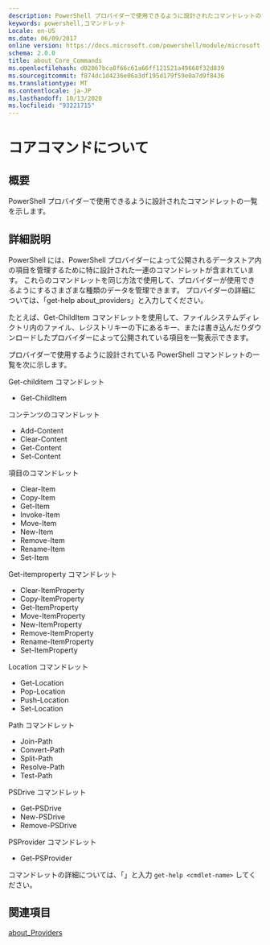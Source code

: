 ```yaml
---
description: PowerShell プロバイダーで使用できるように設計されたコマンドレットの一覧を示します。
keywords: powershell,コマンドレット
Locale: en-US
ms.date: 06/09/2017
online version: https://docs.microsoft.com/powershell/module/microsoft.powershell.core/about/about_core_commands?view=powershell-6&WT.mc_id=ps-gethelp
schema: 2.0.0
title: about_Core_Commands
ms.openlocfilehash: d02067bca8f66c61a66ff121521a49668f32d839
ms.sourcegitcommit: f874dc1d4236e06a3df195d179f59e0a7d9f8436
ms.translationtype: MT
ms.contentlocale: ja-JP
ms.lasthandoff: 10/13/2020
ms.locfileid: "93221715"
---
```

# <a name="about-core-commands"></a>コアコマンドについて

## <a name="short-description"></a>概要
PowerShell プロバイダーで使用できるように設計されたコマンドレットの一覧を示します。

## <a name="long-description"></a>詳細説明

PowerShell には、PowerShell プロバイダーによって公開されるデータストア内の項目を管理するために特に設計された一連のコマンドレットが含まれています。
これらのコマンドレットを同じ方法で使用して、プロバイダーが使用できるようにするさまざまな種類のデータを管理できます。 プロバイダーの詳細については、「get-help about_providers」と入力してください。

たとえば、Get-ChildItem コマンドレットを使用して、ファイルシステムディレクトリ内のファイル、レジストリキーの下にあるキー、または書き込んだりダウンロードしたプロバイダーによって公開されている項目を一覧表示できます。

プロバイダーで使用するように設計されている PowerShell コマンドレットの一覧を次に示します。

Get-childitem コマンドレット

- Get-ChildItem

コンテンツのコマンドレット

- Add-Content
- Clear-Content
- Get-Content
- Set-Content

項目のコマンドレット

- Clear-Item
- Copy-Item
- Get-Item
- Invoke-Item
- Move-Item
- New-Item
- Remove-Item
- Rename-Item
- Set-Item

Get-itemproperty コマンドレット

- Clear-ItemProperty
- Copy-ItemProperty
- Get-ItemProperty
- Move-ItemProperty
- New-ItemProperty
- Remove-ItemProperty
- Rename-ItemProperty
- Set-ItemProperty

Location コマンドレット

- Get-Location
- Pop-Location
- Push-Location
- Set-Location

Path コマンドレット

- Join-Path
- Convert-Path
- Split-Path
- Resolve-Path
- Test-Path

PSDrive コマンドレット

- Get-PSDrive
- New-PSDrive
- Remove-PSDrive

PSProvider コマンドレット

- Get-PSProvider

コマンドレットの詳細については、「」と入力 `get-help <cmdlet-name>` してください。

## <a name="see-also"></a>関連項目

[about_Providers](about_Providers.md)
